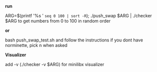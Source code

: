 **run**

ARG=$(printf '%s ' `seq 0 100 | sort -R`); ./push_swap $ARG | ./checker $ARG
to get numbers from 0 to 100 in random order

**or**

bash push_swap_test.sh and follow the instructions
if you dont have norminette, pick n when asked

**Visualizer**

add -v (./checker -v $ARG) for minilibx visualizer
